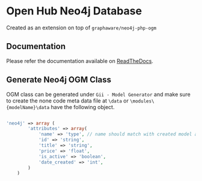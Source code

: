 # Open Hub Neo4j Database
Created as an extension on top of `graphaware/neo4j-php-ogm`

## Documentation

Please refer the documentation available on [ReadTheDocs](http://neo4j-php-ogm.readthedocs.io/en/latest/).


## Generate Neo4j OGM Class

OGM class can be generated under `Gii - Model Generator`
and make sure to create the none code meta data file at `\data` or `\modules\{modelName}\data` have the following object.

```php

'neo4j' => array (
        'attributes' => array(
            'name' => 'type', // name should match with created model attribute and type can be 'string', 'int', 'boolean' or 'float'
            'id' => 'string',
            'title' => 'string',
            'price' => 'float',
            'is_active' => 'boolean',
            'date_created' => 'int',
        )
    )

```



